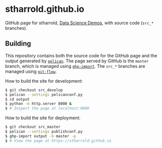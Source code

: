 # stharrold.github.io

GitHub page for stharrold, [Data Science Demos](https://stharrold.github.io), with source code (`src_*` branches).  

## Building

This repository contains both the source code for the GitHub page and the output generated by [`pelican`](http://blog.getpelican.com/). The page served by GitHub is the `master` branch, which is managed using [`ghp-import`](https://pypi.python.org/pypi/ghp-import). The `src_*` branches are managed using [`git-flow`](https://github.com/nvie/gitflow).

How to build the site for development:
```bash
$ git checkout src_develop
$ pelican --settings pelicanconf.py
$ cd output
$ python -m http.server 8000 &
$ # Inspect the page at localhost:8000
```

How to build the site for deployment:
```bash
$ git checkout src_master
$ pelican --settings publishconf.py
$ ghp-import output -b master -p
$ # View the page at https://stharrold.github.io
```
